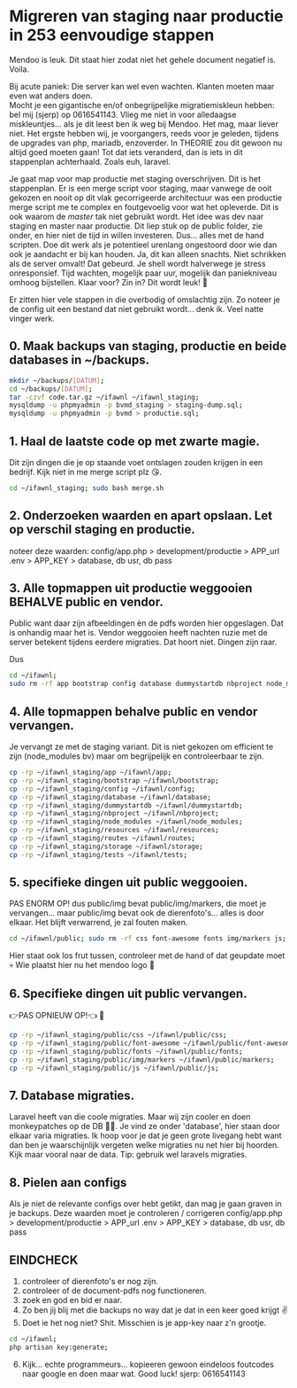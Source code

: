# Migreren van staging naar productie in 253 eenvoudige stappen

Mendoo is leuk. Dit staat hier zodat niet het gehele document negatief is. Voila.

Bij acute paniek: Die server kan wel even wachten. Klanten moeten maar even wat anders doen.  
Mocht je een gigantische en/of onbegrijpelijke migratiemiskleun hebben: bel mij (sjerp) op 0616541143. Vlieg me niet in voor alledaagse miskleuntjes... als je dit leest ben ik weg bij Mendoo. Het mag, maar liever niet. Het ergste hebben wij, je voorgangers, reeds voor je geleden, tijdens de upgrades van php, mariadb, enzoverder. In THEORIE zou dit gewoon nu altijd goed moeten gaan! Tot dat iets veranderd, dan is iets in dit stappenplan achterhaald. Zoals euh, laravel.

Je gaat map voor map productie met staging overschrijven. Dit is het stappenplan. Er is een merge script voor staging, maar vanwege de ooit gekozen en nooit op dit vlak gecorrigeerde architectuur was een productie merge script me te complex en foutgevoelig voor wat het opleverde. Dit is ook waarom de *master* tak niet gebruikt wordt. Het idee was dev naar staging en master naar productie. Dit liep stuk op de public folder, zie onder, en hier niet de tijd in willen investeren. Dus... alles met de hand scripten. Doe dit werk als je potentieel urenlang ongestoord door wie dan ook je aandacht er bij kan houden. Ja, dit kan alleen snachts. Niet schrikken als de server omvalt! Dat gebeurd. Je shell wordt halverwege je stress onresponsief. Tijd wachten, mogelijk paar uur, mogelijk dan paniekniveau omhoog bijstellen. Klaar voor? Zin in? Dit wordt leuk! 🤪 

Er zitten hier vele stappen in die overbodig of omslachtig zijn. Zo noteer je de config uit een bestand dat niet gebruikt wordt... denk ik. Veel natte vinger werk.


## 0. Maak backups van staging, productie en beide databases in ~/backups. 
```bash
mkdir ~/backups/[DATUM];
cd ~/backups/[DATUM];
tar -czvf code.tar.gz ~/ifawnl ~/ifawnl_staging;
mysqldump -u phpmyadmin -p bvmd_staging > staging-dump.sql;
mysqldump -u phpmyadmin -p bvmd > productie.sql;
```


## 1. Haal de laatste code op met zwarte magie.
Dit zijn dingen die je op staande voet ontslagen zouden krijgen in een bedrijf. Kijk niet in me merge script plz 😘.
```bash
cd ~/ifawnl_staging; sudo bash merge.sh
```

## 2. Onderzoeken waarden en apart opslaan. Let op verschil staging en productie.
noteer deze waarden: 
config/app.php > development/productie
	       > APP_url
.env 	> APP_KEY
	> database, db usr, db pass

## 3. Alle topmappen uit productie weggooien BEHALVE public en vendor. 
Public want daar zijn afbeeldingen èn de pdfs worden hier opgeslagen. Dat is onhandig maar het is. Vendor weggooien heeft nachten ruzie met de server betekent tijdens eerdere migraties. Dat hoort niet. Dingen zijn raar. 

Dus 
```bash
cd ~/ifawnl; 
sudo rm -rf app bootstrap config database dummystartdb nbproject node_modules resources routes storage tests;
```

## 4. Alle topmappen behalve public en vendor vervangen.
Je vervangt ze met de staging variant. Dit is niet gekozen om efficient te zijn (node_modules bv) maar om begrijpelijk en controleerbaar te zijn.

```bash
cp -rp ~/ifawnl_staging/app ~/ifawnl/app; 
cp -rp ~/ifawnl_staging/bootstrap ~/ifawnl/bootstrap; 
cp -rp ~/ifawnl_staging/config ~/ifawnl/config; 
cp -rp ~/ifawnl_staging/database ~/ifawnl/database; 
cp -rp ~/ifawnl_staging/dummystartdb ~/ifawnl/dummystartdb; 
cp -rp ~/ifawnl_staging/nbproject ~/ifawnl/nbproject; 
cp -rp ~/ifawnl_staging/node_modules ~/ifawnl/node_modules; 
cp -rp ~/ifawnl_staging/resources ~/ifawnl/resources;  
cp -rp ~/ifawnl_staging/routes ~/ifawnl/routes; 
cp -rp ~/ifawnl_staging/storage ~/ifawnl/storage; 
cp -rp ~/ifawnl_staging/tests ~/ifawnl/tests;
```

## 5. specifieke dingen uit public weggooien. 
PAS ENORM OP! dus public/img bevat public/img/markers, die moet je vervangen... maar public/img bevat ook de dierenfoto's... alles is door elkaar. Het blijft verwarrend, je zal fouten maken. 
```bash 
cd ~/ifawnl/public; sudo rm -rf css font-awesome fonts img/markers js;
```
Hier staat ook los frut tussen, controleer met de hand of dat geupdate moet 💀 Wie plaatst hier nu het mendoo logo 🤭

## 6. Specifieke dingen uit public vervangen. 
👉PAS OPNIEUW OP!👈 🙏 

```bash 
cp -rp ~/ifawnl_staging/public/css ~/ifawnl/public/css;
cp -rp ~/ifawnl_staging/public/font-awesome ~/ifawnl/public/font-awesome;
cp -rp ~/ifawnl_staging/public/fonts ~/ifawnl/public/fonts; 
cp -rp ~/ifawnl_staging/public/img/markers ~/ifawnl/public/markers;
cp -rp ~/ifawnl_staging/public/js ~/ifawnl/public/js;
```

## 7. Database migraties. 

Laravel heeft van die coole migraties. Maar wij zijn cooler en doen monkeypatches op de DB 🙇‍🔫. Je vind ze onder 'database', hier staan door elkaar varia migraties. Ik hoop voor je dat je geen grote livegang hebt want dan ben je waarschijnlijk vergeten welke migraties nu net hier bij hoorden. Kijk maar vooral naar de data. Tip: gebruik wel laravels migraties.

## 8. Pielen aan configs
Als je niet de relevante configs over hebt getikt, dan mag je gaan graven in je backups. 
Deze waarden moet je controleren / corrigeren
config/app.php > development/productie
	       > APP_url
.env 	> APP_KEY
	> database, db usr, db pass

## EINDCHECK
1. controleer of dierenfoto's er nog zijn.
2. controleer of de document-pdfs nog functioneren.
3. zoek en god en bid er naar.
4. Zo ben jij blij met die backups no way dat je dat in een keer goed krijgt ✌
5. Doet ie het nog niet? Shit. Misschien is je app-key naar z'n grootje. 
```bash
cd ~/ifawnl; 
php artisan key:generate;
``` 
6. Kijk... echte programmeurs... kopieeren gewoon eindeloos foutcodes naar google en doen maar wat. Good luck!
sjerp: 0616541143 
